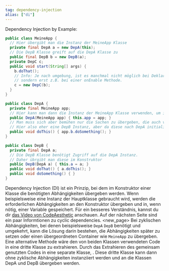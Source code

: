 ```yaml
---
tag: dependency-injection
alias: ["di"]
---
```


Dependency Injection by Example:
```java
public class MeineApp {
  // Hier übergibt man die Instanz der MeineApp Klasse
  private final DepA a = new DepA(this);
  // Die DepB Klasse greift auf die DepA Klasse zu
  public final DepB b = new DepB(a);
  private DepC c;
  public void start(String[] args) {
    b.doThat();
    // Info: Je nach umgebung, ist es manchmal nicht möglich bei Deklarationen zu übergeben,
    // sondern erst z.B. bei einer onEnable Methode.
    c = new DepC(b);
  }
}
```
```java
public class DepA {
  private final MeineApp app;
  // Hier kann man dann die Instanz der MeineApp Klasse verwenden, um in dem Fall um auf b zuzugreifen.
  public DepA(MeineApp app) { this.app = app; }
  // Man muss sich aber bemühen nur die Sachen zu übergeben, die auch verwendet werden.
  // Hier also eher eine DepB Instanz, aber da diese nach DepA initialisiert wird, kann man die nicht direkt übergeben.
  public void doThis() { app.b.doSomething(); }
}
```
```java
public class DepB {
  private final DepA a;
  // Die DepB Klasse benötigt Zugriff auf die DepA Instanz.
  // Daher übrgibt man diese im Konstruktor
  public DepB(DepA a) { this.a = a; }
  public void doThat() { a.doThis(); }
  public void doSomething() { }
}
```
Dependency Injection (DI) ist ein Prinzip, bei dem im Konstruktor einer Klasse die benötigten Abhängigkeiten übergeben werden. Wenn beispielsweise eine Instanz der Hauptklasse gebraucht wird, werden die erforderlichen Abhängigkeiten an den Konstruktor übergeben und in, wenn nötig, einer Variable gespeichert.
Für ein besseres Verständnis, kannst du dir [das Video von CodeAesthetic](<https://www.youtube.com/watch?v=J1f5b4vcxCQ>) anschauen.
Auf der nächsten Seite sind ein paar Informtionen zu cyclic dependencies.
<new_page>
Bei zyklischen Abhängigkeiten, bei denen beispielsweise `DepA` `DepB` benötigt und umgekehrt, kann die Lösung darin bestehen, die Abhängigkeiten später zu setzen oder einen übergeordneten Container wie `MeineApp` zu übergeben.
Eine alternative Methode wäre den von beiden Klassen verwendeten Code in eine dritte Klasse zu extrahieren. Durch das Extrahieren des gemeinsam genutzten Codes in eine separate Klasse, . Diese dritte Klasse kann dann ohne zyklische Abhängigkeiten instanziiert werden und an die Klassen DepA und DepB übergeben werden.
